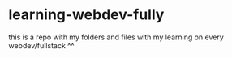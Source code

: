 # learning-webdev-fully
this is a repo with my folders and files with my learning on every webdev/fullstack ^^
